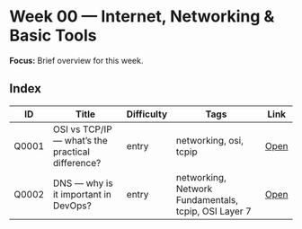 # Week 00 — Internet, Networking & Basic Tools

**Focus:** Brief overview for this week.

## Index
| ID | Title | Difficulty | Tags | Link |
|---|---|---|---|---|
| Q0001 | OSI vs TCP/IP — what’s the practical difference? | entry | networking, osi, tcpip | [Open](questions/Q0001-osi-model-vs-tcpip.md) |
| Q0002 | DNS — why is it important in DevOps? | entry | networking, Network Fundamentals, tcpip, OSI Layer 7 | [Open](questions/Q0002-DNS.md) |

